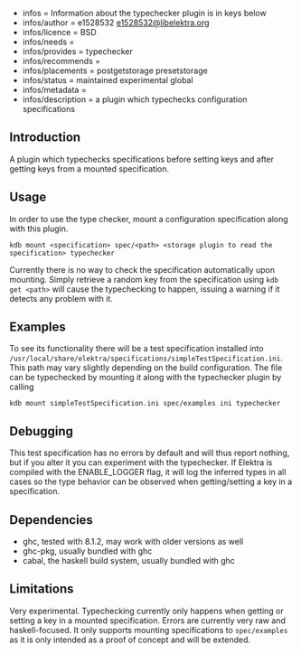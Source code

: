 - infos = Information about the typechecker plugin is in keys below
- infos/author = e1528532 <e1528532@libelektra.org>
- infos/licence = BSD
- infos/needs = 
- infos/provides = typechecker
- infos/recommends =
- infos/placements = postgetstorage presetstorage
- infos/status = maintained experimental global
- infos/metadata =
- infos/description = a plugin which typechecks configuration specifications

## Introduction

A plugin which typechecks specifications before setting keys and after getting keys from
a mounted specification. 

## Usage

In order to use the type checker, mount a configuration specification along with this
plugin. 

`kdb mount <specification> spec/<path> <storage plugin to read the specification> typechecker`

Currently there is no way to check the specification automatically upon mounting. Simply 
retrieve a random key from the specification using `kdb get <path>` will cause
the typechecking to happen, issuing a warning if it detects any problem with it.

## Examples

To see its functionality there will be a test specification installed into 
`/usr/local/share/elektra/specifications/simpleTestSpecification.ini`. This
path may vary slightly depending on the build configuration. The file can be
typechecked by mounting it along with the typechecker plugin by calling

`kdb mount simpleTestSpecification.ini spec/examples ini typechecker`

## Debugging

This test specification has no errors by default and will thus report nothing,
but if you alter it you can experiment with the typechecker. If Elektra is compiled
with the ENABLE_LOGGER flag, it will log the inferred types in all cases so the
type behavior can be observed when getting/setting a key in a specification.

## Dependencies

* ghc, tested with 8.1.2, may work with older versions as well
* ghc-pkg, usually bundled with ghc
* cabal, the haskell build system, usually bundled with ghc

## Limitations

Very experimental. Typechecking currently only happens when getting or setting
a key in a mounted specification. Errors are currently very raw and haskell-focused.
It only supports mounting specifications to `spec/examples` as it is only intended
as a proof of concept and will be extended.

